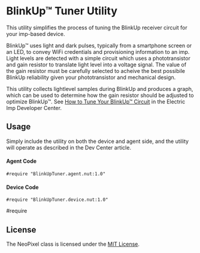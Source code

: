 # BlinkUp&trade; Tuner Utility

This utility simplifies the process of tuning the BlinkUp receiver circuit for your imp-based device. 

BlinkUp&trade; uses light and dark pulses, typically from a smartphone screen or an LED, to convey WiFi credentials and provisioning information to an imp. Light levels are detected with a simple circuit which uses a phototransistor and gain resistor to translate light level into a voltage signal. The value of the gain resistor must be carefully selected to acheive the best possibile BlinkUp reliability given your phototransistor and mechanical design. 

This utility collects lightlevel samples during BlinkUp and produces a graph, which can be used to determine how the gain resistor should be adjusted to optimize BlinkUp&trade;. See [How to Tune Your BlinkUp&trade; Circuit](https://electricimp.com/docs/hardware/blinkuptuning/) in the Electric Imp Developer Center.

## Usage

Simply include the utility on both the device and agent side, and the utility will operate as described in the Dev Center article.

#### Agent Code

```Squirrel
#require "BlinkUpTuner.agent.nut:1.0"
```

#### Device Code

```Squirrel
#require "BlinkUpTuner.device.nut:1.0"
```

#require 


## License

The NeoPixel class is licensed under the [MIT License](./LICENSE).
